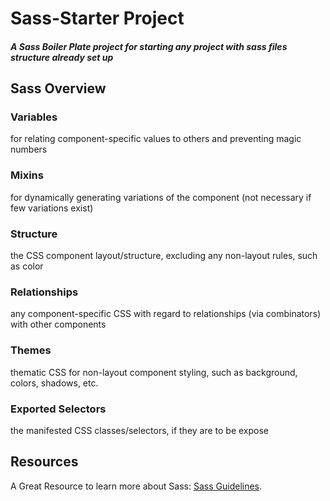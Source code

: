 # Sass-Starter Project
##### A Sass Boiler Plate project for starting any project with sass files structure already set up

## Sass Overview
### Variables
for relating component-specific values to others and preventing magic numbers
### Mixins
for dynamically generating variations of the component (not necessary if few variations exist)
### Structure
the CSS component layout/structure, excluding any non-layout rules, such as color
### Relationships
any component-specific CSS with regard to relationships (via combinators) with other components
### Themes
thematic CSS for non-layout component styling, such as background, colors, shadows, etc.
### Exported Selectors
the manifested CSS classes/selectors, if they are to be expose

## Resources
A Great Resource to learn more about Sass: [Sass Guidelines](https://sass-guidelin.es/#naming-conventions).